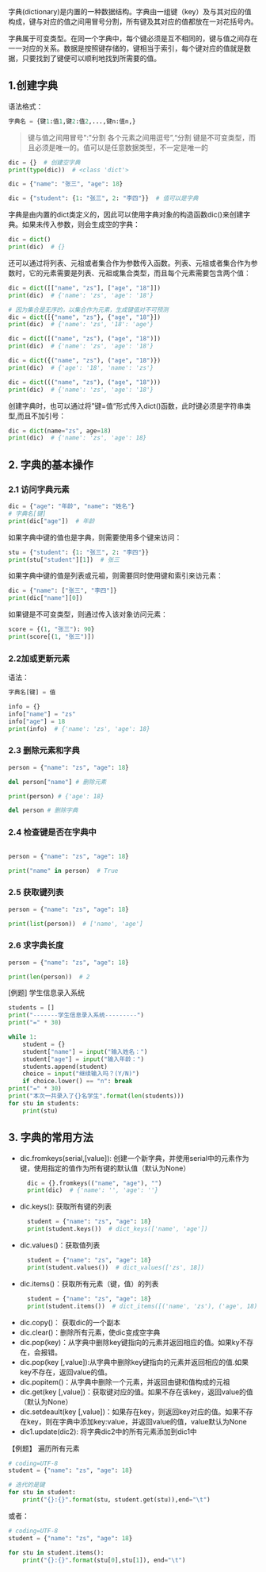 字典(dictionary)是内置的一种数据结构。字典由一组键（key）及与其对应的值构成，键与对应的值之间用冒号分割，所有键及其对应的值都放在一对花括号内。

字典属于可变类型。在同一个字典中，每个键必须是互不相同的，键与值之间存在一一对应的关系。数据是按照键存储的，键相当于索引，每个键对应的值就是数据，只要找到了键便可以顺利地找到所需要的值。

## 1.创建字典
语法格式：
```python
字典名 = {键1:值1,键2:值2,...,键n:值n,}
```
> 键与值之间用冒号":"分割
> 各个元素之间用逗号”,“分割
> 键是不可变类型，而且必须是唯一的。值可以是任意数据类型，不一定是唯一的

```python
dic = {}  # 创建空字典
print(type(dic))  # <class 'dict'>

dic = {"name": "张三", "age": 18}

dic = {"student": {1: "张三", 2: "李四"}}  # 值可以是字典
```
字典是由内置的dict类定义的，因此可以使用字典对象的构造函数dic()来创建字典。如果未传入参数，则会生成空的字典：
```python
dic = dict()
print(dic)  # {}
```
还可以通过将列表、元祖或者集合作为参数传入函数。列表、元祖或者集合作为参数时，它的元素需要是列表、元祖或集合类型，而且每个元素需要包含两个值：
```python
dic = dict([["name", "zs"], ["age", "18"]])
print(dic)  # {'name': 'zs', 'age': '18'}

# 因为集合是无序的，以集合作为元素，生成键值对不可预测
dic = dict([{"name", "zs"}, {"age", "18"}])
print(dic)  # {'name': 'zs', '18': 'age'}

dic = dict([("name", "zs"), ("age", "18")])
print(dic)  # {'name': 'zs', 'age': '18'}

dic = dict({("name", "zs"), ("age", "18")})
print(dic)  # {'age': '18', 'name': 'zs'}

dic = dict((("name", "zs"), ("age", "18")))
print(dic)  # {'name': 'zs', 'age': '18'}
```
创建字典时，也可以通过将”键=值“形式传入dict()函数，此时键必须是字符串类型,而且不加引号：
```python
dic = dict(name="zs", age=18)
print(dic)  # {'name': 'zs', 'age': 18}
```

## 2. 字典的基本操作
### 2.1 访问字典元素

```python
dic = {"age": "年龄", "name": "姓名"}
# 字典名[键]
print(dic["age"])  # 年龄
```
如果字典中键的值也是字典，则需要使用多个键来访问：

```python
stu = {"student": {1: "张三", 2: "李四"}}
print(stu["student"][1])  # 张三
```

如果字典中键的值是列表或元祖，则需要同时使用键和索引来访元素：
```python
dic = {"name": ["张三", "李四"]}
print(dic["name"][0])
```

如果键是不可变类型，则通过传入该对象访问元素：
```python
score = {(1, "张三"): 90}
print(score[(1, "张三")])
```
### 2.2加或更新元素

语法：
```python
字典名[键] = 值
```
```python
info = {}
info["name"] = "zs"
info["age"] = 18
print(info)  # {'name': 'zs', 'age': 18}
```
### 2.3 删除元素和字典

```python
person = {"name": "zs", "age": 18}

del person["name"] # 删除元素

print(person) # {'age': 18}

del person # 删除字典

```

### 2.4 检查键是否在字典中

```python

person = {"name": "zs", "age": 18}

print("name" in person)  # True
```

### 2.5 获取键列表

```python
person = {"name": "zs", "age": 18}

print(list(person))  # ['name', 'age']

```

### 2.6 求字典长度

```python
person = {"name": "zs", "age": 18}

print(len(person))  # 2
```

[例题] 学生信息录入系统

```python
students = []
print("-------学生信息录入系统---------")
print("=" * 30)

while 1:
    student = {}
    student["name"] = input("输入姓名：")
    student["age"] = input("输入年龄：")
    students.append(student)
    choice = input("继续输入吗？(Y/N)")
    if choice.lower() == "n": break
print("=" * 30)
print("本次一共录入了{}名学生".format(len(students)))
for stu in students:
    print(stu)
```
## 3. 字典的常用方法
- dic.fromkeys(serial,[value]): 创建一个新字典，并使用serial中的元素作为键，使用指定的值作为所有键的默认值（默认为None）
  ```python
    dic = {}.fromkeys(("name", "age"), "")
    print(dic)  # {'name': '', 'age': ''}
  ```
- dic.keys(): 获取所有键的列表
  ```python
    student = {"name": "zs", "age": 18}
    print(student.keys())  # dict_keys(['name', 'age'])
  ```
- dic.values()：获取值列表
  ```python
    student = {"name": "zs", "age": 18}
    print(student.values())  # dict_values(['zs', 18])
  ```
- dic.items()：获取所有元素（键，值）的列表
  ```python
    student = {"name": "zs", "age": 18}
    print(student.items())  # dict_items([('name', 'zs'), ('age', 18)])
  ```
- dic.copy()： 获取dic的一个副本
- dic.clear()：删除所有元素，使dic变成空字典
- dic.pop(key)：从字典中删除key键指向的元素并返回相应的值。如果ky不存在，会报错。
- dic.pop(key [,value]):从字典中删除key键指向的元素并返回相应的值.如果key不存在，返回value的值。
- dic.popitem()：从字典中删除一个元素，并返回由键和值构成的元祖
- dic.get(key [,value])：获取键对应的值。如果不存在该key，返回value的值（默认为None）
- dic.setdeault(key [,value])：如果存在key，则返回key对应的值。如果不存在key，则在字典中添加key:value，并返回value的值，value默认为None
- dic1.update(dic2): 将字典dic2中的所有元素添加到dic1中

【例题】 遍历所有元素

```python
# coding=UTF-8
student = {"name": "zs", "age": 18}

# 迭代的是键
for stu in student:
    print("{}:{}".format(stu, student.get(stu)),end="\t")
```
或者：
```python
# coding=UTF-8
student = {"name": "zs", "age": 18}

for stu in student.items():
    print("{}:{}".format(stu[0],stu[1]), end="\t")
```